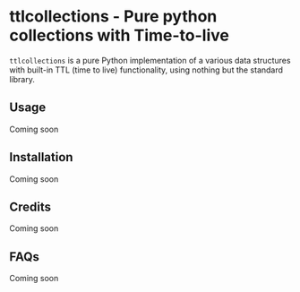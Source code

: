 # ttlcollections - Pure python collections with Time-to-live

`ttlcollections` is a pure Python implementation of a various data structures with built-in TTL (time to live) functionality, using nothing but the standard library.

## Usage

Coming soon

## Installation

Coming soon

## Credits

Coming soon


## FAQs

Coming soon
